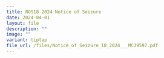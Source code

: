 ```yaml
---
title: NOS18 2024 Notice of Seizure
date: 2024-04-01
layout: file
description: ""
image: ""
variant: tiptap
file_url: /files/Notice_of_Seizure_18_2024___MCJ9597.pdf
---
```

